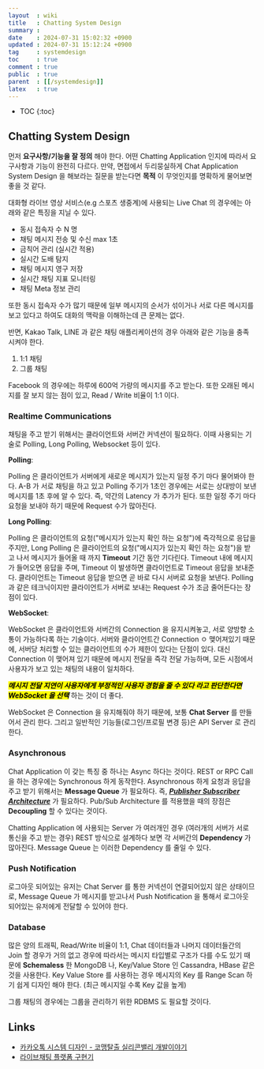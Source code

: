 ```yaml
---
layout  : wiki
title   : Chatting System Design
summary : 
date    : 2024-07-31 15:02:32 +0900
updated : 2024-07-31 15:12:24 +0900
tag     : systemdesign
toc     : true
comment : true
public  : true
parent  : [[/systemdesign]]
latex   : true
---
```

* TOC
{:toc}

## Chatting System Design

먼저 __요구사항/기능을 잘 정의__ 해야 한다. 어떤 Chatting Application 인지에 따라서 요구사항과 기능이 완전히 다르다.
만약, 면접에서 두리뭉실하게 Chat Application System Design 을 해보라는 질문을 받는다면 __목적__ 이 무엇인지를 명확하게 물어보면 좋을 것 같다.

대화형 라이브 영상 서비스(e.g 스포츠 생중계)에 사용되는 Live Chat 의 경우에는 아래와 같은 특징을 지닐 수 있다.

- 동시 접속자 수 N 명
- 채팅 메시지 전송 및 수신 max 1초
- 금칙어 관리 (실시간 적용)
- 실시간 도배 탐지
- 채팅 메시지 영구 저장
- 실시간 채팅 지표 모니터링
- 채팅 Meta 정보 관리

또한 동시 접속자 수가 많기 때문에 일부 메시지의 순서가 섞이거나 서로 다른 메시지를 보고 있다고 하여도 대화의 맥락을 이해하는데 큰 문제는 없다.

반면, Kakao Talk, LINE 과 같은 채팅 애플리케이션의 경우 아래와 같은 기능을 충족 시켜야 한다.

1. 1:1 채팅
2. 그룹 채팅

Facebook 의 경우에는 하루에 600억 가량의 메시지를 주고 받는다. 또한 오래된 메시지를 잘 보지 않는 점이 있고, Read / Write 비율이 1:1 이다.

### Realtime Communications

채팅을 주고 받기 위해서는 클라이언트와 서버간 커넥션이 필요하다. 이때 사용되는 기술로 Polling, Long Polling, Websocket 등이 있다.

__Polling__:

Polling 은 클라이언트가 서버에게 새로운 메시지가 있는지 일정 주기 마다 물어봐야 한다. A-B 가 서로 채팅을 하고 있고 Polling 주기가 1초인 경우에는
서로는 상대방이 보낸 메시지를 1초 후에 알 수 있다. 즉, 약간의 Latency 가 추가가 된다. 또한 일정 주기 마다 요청을 보내야 하기 때문에 Request 수가 많아진다.

__Long Polling__:

Polling 은 클라이언트의 요청("메시지가 있는지 확인 하는 요청")에 즉각적으로 응답을 주지만, Long Polling 은 클라이언트의 요청("메시지가 있는지 확인 하는 요청")을 받고 나서
메시지가 들어올 때 까지 __Timeout__ 기간 동안 기다린다. Timeout 내에 메시지가 들어오면 응답을 주며, Timeout 이 발생하면 클라이언트로 Timeout 응답을 보내준다. 클라이언트는 Timeout 응답을 받으면
곧 바로 다시 서버로 요청을 보낸다. Polling 과 같은 테크닉이지만 클라이언트가 서버로 보내는 Request 수가 조금 줄어든다는 장점이 있다.

__WebSocket__:

WebSocket 은 클라이언트와 서버간의 Connection 을 유지시켜놓고, 서로 양방향 소통이 가능하다록 하는 기술이다. 
서버와 클라이언트간 Connection ㅇ 맺어져있기 때문에, 서버당 처리할 수 있는 클라이언트의 수가 제한이 있다는 단점이 있다. 대신 Connection 이 맺어져 있기 때문에 메시지 전달을 즉각 전달 가능하며, 모든 시점에서 사용자가 보고 있는 채팅의 내용이 일치하다.

<mark><em><strong>메시지 전달 지연이 사용자에게 부정적인 사용자 경험을 줄 수 있다 라고 판단한다면 WebSocket 을 선택</strong></em></mark> 하는 것이 더 좋다.

WebSocket 은 Connection 을 유지해줘야 하기 때문에, 보통 __Chat Server__ 를 만들어서 관리 한다. 그리고 일반적인 기능들(로그인/프로필 변경 등)은 API Server 로 관리한다.

### Asynchronous

Chat Application 이 갖는 특징 중 하나는 Async 하다는 것이다. REST or RPC Call 을 하는 경우에는 Synchronous 하게 동작한다. Asynchronous 하게 요청과 응답을 주고 받기 위해서는 __Message Queue__ 가 필요하다.
즉, ___[Publisher Subscriber Architecture](https://baekjungho.github.io/wiki/architecture/architecture-pub-sub/)___ 가 필요하다.
Pub/Sub Architecture 를 적용했을 때의 장점은 __Decoupling__ 할 수 있다는 것이다.

Chatting Application 에 사용되는 Server 가 여러개인 경우 (여러개의 서버가 서로 통신을 주고 받는 경우) REST 방식으로 설계하다 보면 각 서버간의 __Dependency__ 가 많아진다.
Message Queue 는 이러한 Dependency 를 줄일 수 있다.

### Push Notification

로그아웃 되어있는 유저는 Chat Server 를 통한 커넥션이 연결되어있지 않은 상태이므로, Message Queue 가 메시지를 받고나서 Push Notification 을 통해서 
로그아웃 되어있는 유저에게 전달할 수 있어야 한다.

### Database

많은 양의 트래픽, Read/Write 비율이 1:1, Chat 데이터들과 나머지 데이터들간의 Join 할 경우가 거의 없고 경우에 따라서는 메시지 타입별로 구조가 다를 수도 있기 때문에 __Schemaless__ 한 MongoDB 나, Key/Value Store 인 Cassandra, HBase 같은 것을 사용한다.
Key Value Store 를 사용하는 경우 메시지의 Key 를 Range Scan 하기 쉽게 디자인 해야 한다. (최근 메시지일 수록 Key 값을 높게)

그룹 채팅의 경우에는 그룹을 관리하기 위한 RDBMS 도 필요할 것이다.

## Links

- [카카오톡 시스템 디자인 - 코맹탈출 실리콘밸리 개발이야기](https://www.youtube.com/watch?v=VODXNECZOBQ&list=LL&index=3)
- [라이브채팅 플랫폼 구현기](https://kakaoentertainment-tech.tistory.com/109)